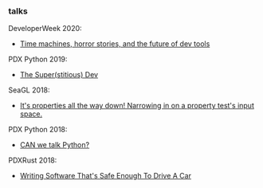 ### talks

DeveloperWeek 2020:

- [Time machines, horror stories, and the future of dev tools](slides/2020/time_machines_horror_stories_and_the_future_of_dev_tools.pdf)

PDX Python 2019:

- [The Super(stitious) Dev](slides/2019/the_superstitious_dev.pdf)

SeaGL 2018:

- [It's properties all the way down! Narrowing in on a property test's input space.](slides/2018/properties_all_the_way_down_seagl2018.pdf)

PDX Python 2018:

- [CAN we talk Python?](slides/2018/can_we_talk_python_pdxpython_jul_2018.pdf)

PDXRust 2018:

- [Writing Software That's Safe Enough To Drive A Car](slides/2018/writing_software_safe_enough_pdxrust_jul_2018.pdf)